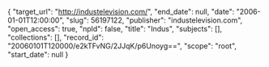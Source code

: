 {
  "target_url": "http://industelevision.com/", 
  "end_date": null, 
  "date": "2006-01-01T12:00:00", 
  "slug": 56197122, 
  "publisher": "industelevision.com", 
  "open_access": true, 
  "npld": false, 
  "title": "Indus", 
  "subjects": [], 
  "collections": [], 
  "record_id": "20060101T120000/e2kTFvNG/2JJqK/p6Unoyg==", 
  "scope": "root", 
  "start_date": null
}

